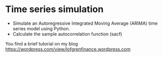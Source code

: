 # Time series simulation
- Simulate an Autoregressive Integrated Moving Average (ARIMA) time series model using Python.
- Calculate the sample autocorrelation function (sacf) 

You find a brief tutorial on my blog https://wordpress.com/view/lofgrenfinance.wordpress.com
